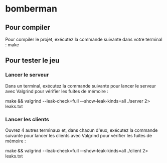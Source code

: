 # bomberman

## Pour compiler

Pour compiler le projet, exécutez la commande suivante dans votre terminal : make

## Pour tester le jeu

### Lancer le serveur 

Dans un terminal, exécutez la commande suivante pour lancer le serveur avec Valgrind pour vérifier les fuites de mémoire :

make   && valgrind --leak-check=full --show-leak-kinds=all  ./server 2> leaks.txt

### Lancer les clients

Ouvrez 4 autres terminaux et, dans chacun d'eux, exécutez la commande suivante pour lancer les clients avec Valgrind pour vérifier les fuites de mémoire :

make   && valgrind --leak-check=full --show-leak-kinds=all  ./client 2> leaks.txt